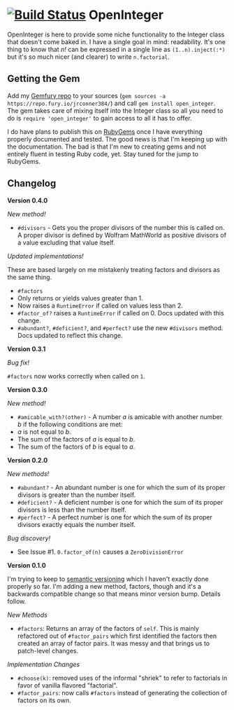 [![Build Status](https://travis-ci.org/jrconner384/open_integer.svg?branch=master)](https://travis-ci.org/jrconner384/open_integer)
OpenInteger
===========
OpenInteger is here to provide some niche functionality to the Integer class that doesn't come baked in. I have a single goal in mind: readability. It's one thing to know that _n!_ can be expressed in a single line as `(1..n).inject(:*)` but it's so much nicer (and clearer) to write `n.factorial`.

Getting the Gem
---------------
Add my [Gemfury repo](https://repo.fury.io/jrconner384/) to your sources (`gem sources -a https://repo.fury.io/jrconner384/`) and call `gem install open_integer`. The gem takes care of mixing itself into the Integer class so all you need to do is `require 'open_integer'` to gain access to all it has to offer.

I do have plans to publish this on [RubyGems](https://rubygems.org) once I have everything properly documented and tested. The good news is that I'm keeping up with the documentation. The bad is that I'm new to creating gems and not entirely fluent in testing Ruby code, yet. Stay tuned for the jump to RubyGems.

Changelog
---------
__Version 0.4.0__

_New method!_
- `#divisors` - Gets you the proper divisors of the number this is called on. A proper divisor is defined by Wolfram MathWorld as positive divisors of a value excluding that value itself.

_Updated implementations!_

These are based largely on me mistakenly treating factors and divisors as the same thing.
- `#factors`
 - Only returns or yields values greater than 1.
 - Now raises a `RuntimeError` if called on values less than 2.
- `#factor_of?` raises a `RuntimeError` if called on 0. Docs updated with this change.
- `#abundant?`, `#deficient?`, and `#perfect?` use the new `#divisors` method. Docs updated to reflect this change.

__Version 0.3.1__

_Bug fix!_

`#factors` now works correctly when called on `1`.

__Version 0.3.0__

_New method!_

- `#amicable_with?(other)` - A number _a_ is amicable with another number _b_ if the following conditions are met:
 - _a_ is not equal to _b_.
 - The sum of the factors of _a_ is equal to _b_.
 - The sum of the factors of _b_ is equal to _a_.

__Version 0.2.0__

_New methods!_

- `#abundant?` - An abundant number is one for which the sum of its proper divisors is greater than the number itself.
- `#deficient?` - A deficient number is one for which the sum of its proper divisors is less than the number itself.
- `#perfect?` - A perfect number is one for which the sum of its proper divisors exactly equals the number itself.

_Bug discovery!_

- See Issue #1. `0.factor_of(n)` causes a `ZeroDivisionError`

__Version 0.1.0__

I'm trying to keep to [semantic versioning](semver.org) which I haven't exactly done properly so far. I'm adding a new method, factors, though and it's a backwards compatible change so that means minor version bump. Details follow.

_New Methods_

- `#factors`: Returns an array of the factors of `self`. This is mainly refactored out of `#factor_pairs` which first identified the factors then created an array of factor pairs. It was messy and that brings us to patch-level changes.

_Implementation Changes_

- `#choose(k)`: removed uses of the informal "shriek" to refer to factorials in favor of vanilla flavored "factorial".
- `#factor_pairs`: now calls `#factors` instead of generating the collection of factors on its own.
